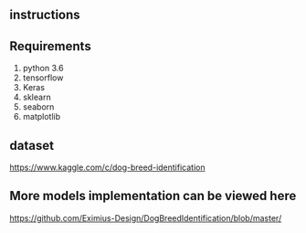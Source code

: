 ## instructions

## Requirements
   1) python 3.6
   2) tensorflow
   3) Keras
   4) sklearn
   5) seaborn
   6) matplotlib
   
## dataset 
 https://www.kaggle.com/c/dog-breed-identification   
 
## More models implementation  can be viewed  here
https://github.com/Eximius-Design/DogBreedIdentification/blob/master/
